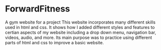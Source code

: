 # ForwardFitness
A gym website for a project
This website incorporates many different skills used in html and css. It shows how I added different styles and features to certian aspects of my website including a drop down menu, navigation bar, videos, audio, and more. Its main purpose was to practice using different parts of html and css to improve a basic website.
